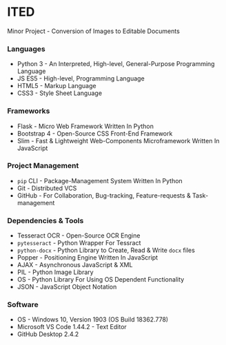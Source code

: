 # ITED
Minor Project - Conversion of Images to Editable Documents

### Languages
  - Python 3 - An Interpreted, High-level, General-Purpose Programming Language 
  - JS ES5 - High-level, Programming Language
  - HTML5 - Markup Language
  - CSS3 - Style Sheet Language 
 
### Frameworks
  - Flask - Micro Web Framework Written In Python
  - Bootstrap 4 - Open-Source CSS Front-End Framework
  - Slim - Fast & Lightweight Web-Components Microframework Written In JavaScript

### Project Management
  - `pip` CLI - Package-Management System Written In Python
  - Git - Distributed VCS
  - GitHub - For Collaboration, Bug-tracking, Feature-requests & Task-management
  
### Dependencies & Tools
  - Tesseract OCR - Open-Source OCR Engine
  - `pytesseract` - Python Wrapper For Tessract 
  - `python-docx` - Python Library to Create, Read & Write `docx` files
  - Popper - Positioning Engine Written In JavaScript
  - AJAX - Asynchronous JavaScript & XML
  - PIL - Python Image Library
  - OS - Python Library For Using OS Dependent Functionality
  - JSON - JavaScript Object Notation 
  
### Software
  - OS - Windows 10, Version 1903 (OS Build 18362.778)
  - Microsoft VS Code 1.44.2 - Text Editor
  - GitHub Desktop 2.4.2

